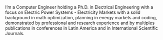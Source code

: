 I’m a Computer Engineer holding a Ph.D. in Electrical Engineering with a focus on Electric Power Systems - Electricity
Markets with a solid background in math optimization, planning in energy markets and coding, demonstrated by professional
and research experience and by multiples publications in conferences in Latin America and in International Scientific Journals.
